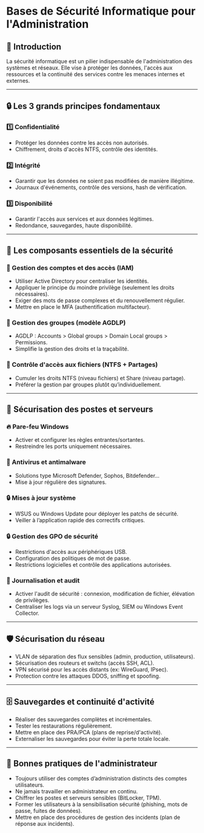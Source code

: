 # Bases de Sécurité Informatique pour l'Administration

## 🔐 Introduction

La sécurité informatique est un pilier indispensable de l'administration des systèmes et réseaux. Elle vise à protéger les données, l'accès aux ressources et la continuité des services contre les menaces internes et externes.

---

## 🔒 Les 3 grands principes fondamentaux

### 1️⃣ Confidentialité

* Protéger les données contre les accès non autorisés.
* Chiffrement, droits d'accès NTFS, contrôle des identités.

### 2️⃣ Intégrité

* Garantir que les données ne soient pas modifiées de manière illégitime.
* Journaux d'événements, contrôle des versions, hash de vérification.

### 3️⃣ Disponibilité

* Garantir l'accès aux services et aux données légitimes.
* Redondance, sauvegardes, haute disponibilité.

---

## 🔧 Les composants essentiels de la sécurité

### 🔑 Gestion des comptes et des accès (IAM)

* Utiliser Active Directory pour centraliser les identités.
* Appliquer le principe du moindre privilège (seulement les droits nécessaires).
* Exiger des mots de passe complexes et du renouvellement régulier.
* Mettre en place le MFA (authentification multifacteur).

### 🔑 Gestion des groupes (modèle AGDLP)

* AGDLP : Accounts > Global groups > Domain Local groups > Permissions.
* Simplifie la gestion des droits et la traçabilité.

### 🔑 Contrôle d'accès aux fichiers (NTFS + Partages)

* Cumuler les droits NTFS (niveau fichiers) et Share (niveau partage).
* Préférer la gestion par groupes plutôt qu’individuellement.

---

## 🧱 Sécurisation des postes et serveurs

### 🔥 Pare-feu Windows

* Activer et configurer les règles entrantes/sortantes.
* Restreindre les ports uniquement nécessaires.

### 🧪 Antivirus et antimalware

* Solutions type Microsoft Defender, Sophos, Bitdefender...
* Mise à jour régulière des signatures.

### 🔒 Mises à jour système

* WSUS ou Windows Update pour déployer les patchs de sécurité.
* Veiller à l’application rapide des correctifs critiques.

### 🔒 Gestion des GPO de sécurité

* Restrictions d'accès aux périphériques USB.
* Configuration des politiques de mot de passe.
* Restrictions logicielles et contrôle des applications autorisées.

### 🔏 Journalisation et audit

* Activer l'audit de sécurité : connexion, modification de fichier, élévation de privilèges.
* Centraliser les logs via un serveur Syslog, SIEM ou Windows Event Collector.

---

## 🛡️ Sécurisation du réseau

* VLAN de séparation des flux sensibles (admin, production, utilisateurs).
* Sécurisation des routeurs et switchs (accès SSH, ACL).
* VPN sécurisé pour les accès distants (ex: WireGuard, IPsec).
* Protection contre les attaques DDOS, sniffing et spoofing.

---

## 🗄️ Sauvegardes et continuité d'activité

* Réaliser des sauvegardes complètes et incrémentales.
* Tester les restaurations régulièrement.
* Mettre en place des PRA/PCA (plans de reprise/d'activité).
* Externaliser les sauvegardes pour éviter la perte totale locale.

---

## 🚀 Bonnes pratiques de l'administrateur

* Toujours utiliser des comptes d’administration distincts des comptes utilisateurs.
* Ne jamais travailler en administrateur en continu.
* Chiffrer les postes et serveurs sensibles (BitLocker, TPM).
* Former les utilisateurs à la sensibilisation sécurité (phishing, mots de passe, fuites de données).
* Mettre en place des procédures de gestion des incidents (plan de réponse aux incidents).
